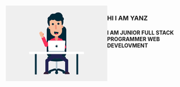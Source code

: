 


<div style="display:flex;">
  <img src="https://github.com/Yayanfr20/Yayanfr20/blob/main/img/hello.gif" height="200">
  
<div>
  <h3>HI I AM YANZ</h3>

  <h4>I AM JUNIOR FULL STACK PROGRAMMER WEB DEVELOVMENT</h4>
</div>
</div>
